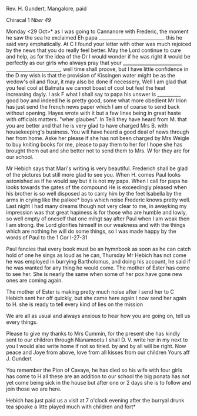 Rev. H. Gundert, Mangalore, paid

 Chiracal 1 N<ov>*ber 49
 <Donn>*

Monday <29 Oct>* as I was going to Cannanore with Frederic, the moment he saw the sea he exclaimed Eh papa ____________________________ this he said very emphatically. At C I found your letter with other was much rejoiced by the news that you do really feel better. May the Lord continue to cure and help, as for the idea of the Dr I would wonder if he was right it would be perfectly as our girls who always pray that your _________________________ _______________________, well time shall proove, but I have little confidence in the D my wish is that the provision of Kissingen water might be as the wedow's oil and flour, it may also be done if necessery, Well I am glad that you feel cool at Balmata we cannot boast of cool but feel the heat increasing dayly. I ask F what I shall say to papa his unswer is __________ good boy and indeed he is pretty good, some what more obedient Mr Irion has just send the french news paper which I am of coarse to send back without opening. Hayes wrote with it but a few lines being in great haste with officials matters. "wher glaubes". In Telli they have heard from M. that you are better and that he is very glad to have charged Mrs B. with housekeeping's business. You will have heard a good deal of news through her from home. Aske her please if she has not been charged by Mrs Weigle to buy kniting books for me, please to pay them to her for I hope she has brought them out and she better not to send them to Mrs. W for they are for our school.

Mr Hebich says that Mari's writing is very beautiful. Frederich shall be glad of the pictures but still more glad to see you. When H. comes Paul looks astonished as if he would say but it is not my papa. When I call for papa he looks towards the gates of the compound He is exceedingly pleased when his brother is so well disposed as to carry him by the feet Isabella by the arms in crying like the palkee* boys which noise Frederic knows pretty well. Last night I had many dreams though not very clear to me, in awayking my impression was that great hapiness is for those who are humble and lowly, so well empty of oneself that one mihgt say after Paul when I am weak then I am strong. the Lord glorifies himself in our weakness and with the things which are nothing he will do some things, so I was made happy by the words of Paul to the 1 Cor I-27-31

Paul fancies that every book must be an hymnbook as soon as he can catch hold of one he sings as loud as he can, Thursday Mr Hebich has not come he was employed in burrying Bartholomus, and doing his account, he said if he was wanted for any thing he would come. The mother of Ester has come to see her. She is nearly the same when some of her pox have gone new ones are coming again.

The mother of Ester is making pretty much noise after I send her to C Hebich sent her off quickly, but she came here again I now send her again to H. she is ready to tell every kind of lies on the mission

We are all as usual and always anxious to hear how you are going on, tell us every things.

Please to give my thanks to Mrs Cummin, for the present she has kindly sent to our children through Nianamootu I shall D. V. write her in my next to you I would also write home if not so tiried. by and by all will be right. Now peace and Joye from above, love from all kisses from our children  Yours aff J. Gundert

You remember the Pion of Cavaye, he has died so his wife with four girls has come to H all these are an addition to our school the big ponata has not yet come being sick in the house but after one or 2 days she is to follow and join those wo are here.

Hebich has just paid us a visit at 7 o'clock evening after the burryal drunk tea spoake a litte played much with children and fort* 
